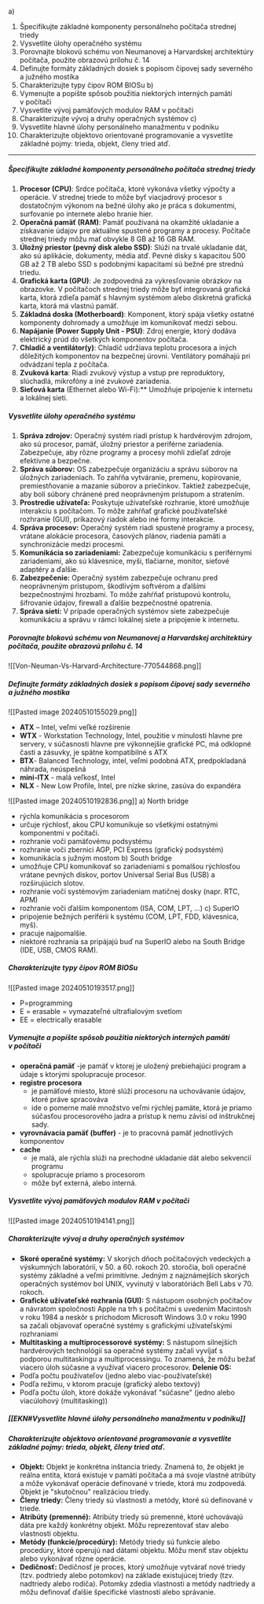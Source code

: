a)
1. Špecifikujte základné komponenty personálneho počítača strednej triedy
2. Vysvetlite úlohy operačného systému
3. Porovnajte blokovú schému von Neumanovej a Harvardskej architektúry počítača, použite obrazovú prílohu č. 14
4. Definujte formáty základných dosiek s popisom čipovej sady severného a južného mostíka
5. Charakterizujte typy čipov ROM BIOSu
b)
1. Vymenujte a popíšte spôsob použitia niektorých interných pamätí v počítači
2. Vysvetlite vývoj pamäťových modulov RAM v počítači
3. Charakterizujte vývoj a druhy operačných systémov
c)
1. Vysvetlite hlavné úlohy personálneho manažmentu v podniku
2. Charakterizujte objektovo orientované programovanie a vysvetlite základné pojmy: trieda, objekt, členy tried atď.

---
##### Špecifikujte základné komponenty personálneho počítača strednej triedy
1. **Procesor (CPU)**: Srdce počítača, ktoré vykonáva všetky výpočty a operácie. V strednej triede to môže byť viacjadrový procesor s dostatočným výkonom na bežné úlohy ako je práca s dokumentmi, surfovanie po internete alebo hranie hier.
2. **Operačná pamäť (RAM)**: Pamäť používaná na okamžité ukladanie a získavanie údajov pre aktuálne spustené programy a procesy. Počítače strednej triedy môžu mať obvykle 8 GB až 16 GB RAM.
3. **Úložný priestor (pevný disk alebo SSD)**: Slúži na trvalé ukladanie dát, ako sú aplikácie, dokumenty, média atď. Pevné disky s kapacitou 500 GB až 2 TB alebo SSD s podobnými kapacitami sú bežné pre strednú triedu.
4. **Grafická karta (GPU)**: Je zodpovedná za vykresľovanie obrázkov na obrazovke. V počítačoch strednej triedy môže byť integrovaná grafická karta, ktorá zdieľa pamäť s hlavným systémom alebo diskretná grafická karta, ktorá má vlastnú pamäť.
5. **Základná doska (Motherboard)**: Komponent, ktorý spája všetky ostatné komponenty dohromady a umožňuje im komunikovať medzi sebou.
6. **Napájanie (Power Supply Unit - PSU)**: Zdroj energie, ktorý dodáva elektrický prúd do všetkých komponentov počítača.
7. **Chladič a ventilátor(y)**: Chladič udržiava teplotu procesora a iných dôležitých komponentov na bezpečnej úrovni. Ventilátory pomáhajú pri odvádzaní tepla z počítača.
8. **Zvuková karta**: Riadi zvukový výstup a vstup pre reproduktory, slúchadlá, mikrofóny a iné zvukové zariadenia.
9. **Sieťová karta** (Ethernet alebo Wi-Fi):** Umožňuje pripojenie k internetu a lokálnej sieti.
##### Vysvetlite úlohy operačného systému
1. **Správa zdrojov:** Operačný systém riadi prístup k hardvérovým zdrojom, ako sú procesor, pamäť, úložný priestor a periférne zariadenia. Zabezpečuje, aby rôzne programy a procesy mohli zdieľať zdroje efektívne a bezpečne.
2. **Správa súborov:** OS zabezpečuje organizáciu a správu súborov na úložných zariadeniach. To zahŕňa vytváranie, premenu, kopírovanie, premiestňovanie a mazanie súborov a priečinkov. Taktiež zabezpečuje, aby boli súbory chránené pred neoprávneným prístupom a stratením.
3. **Prostredie užívateľa:** Poskytuje užívateľské rozhranie, ktoré umožňuje interakciu s počítačom. To môže zahŕňať grafické používateľské rozhranie (GUI), príkazový riadok alebo iné formy interakcie.
4. **Správa procesov:** Operačný systém riadi spustené programy a procesy, vrátane alokácie procesora, časových plánov, riadenia pamäti a synchronizácie medzi procesmi.
5. **Komunikácia so zariadeniami:** Zabezpečuje komunikáciu s periférnymi zariadeniami, ako sú klávesnice, myši, tlačiarne, monitor, sieťové adaptéry a ďalšie.
6. **Zabezpečenie:** Operačný systém zabezpečuje ochranu pred neoprávneným prístupom, škodlivým softvérom a ďalšími bezpečnostnými hrozbami. To môže zahŕňať prístupovú kontrolu, šifrovanie údajov, firewall a ďalšie bezpečnostné opatrenia.
7. **Správa sietí:** V prípade operačných systémov siete zabezpečuje komunikáciu a správu v rámci lokálnej siete a pripojenie k internetu.
##### Porovnajte blokovú schému von Neumanovej a Harvardskej architektúry počítača, použite obrazovú prílohu č. 14

![[Von-Neuman-Vs-Harvard-Architecture-770544868.png]]
##### Definujte formáty základných dosiek s popisom čipovej sady severného a južného mostíka
![[Pasted image 20240510155029.png]]
- **ATX** – Intel,  veľmi veľké rozšírenie
- **WTX** - Workstation Technology, Intel,  použitie v minulosti hlavne pre servery, v súčasnosti hlavne pre výkonnejšie grafické PC, má odklopné časti a zásuvky, je spätne kompatibilné s ATX
- **BTX**- Balanced Technology, intel, veľmi podobná ATX, predpokladaná náhrada, neúspešná
- **mini-ITX** - malá veľkosť, Intel
- **NLX** - New Low Profile, Intel, pre nízke skrine, zasúva do expandéra

![[Pasted image 20240510192836.png]]
a) North bridge
- rýchla komunikácia s procesorom
- určuje rýchlosť, akou CPU komunikuje so všetkými ostatnými komponentmi v počítači.
- rozhranie voči pamäťovému podsystému
- rozhranie voči zbernici AGP, PCI Express (grafický podsystém)
- komunikácia s južným mostom
b) South bridge
- umožňuje CPU komunikovať so zariadeniami s pomalšou rýchlosťou vrátane pevných diskov, portov Universal Serial Bus (USB) a rozširujúcich slotov.
- rozhranie voči systémovým zariadeniam matičnej dosky (napr. RTC, APM)
- rozhranie voči ďalším komponentom (ISA, COM, LPT, ...)
c) SuperIO
- pripojenie bežných periférii k systému (COM, LPT, FDD, klávesnica, myš).
- pracuje najpomalšie.
- niektoré rozhrania sa pripájajú buď na SuperIO alebo na South Bridge (IDE, USB, CMOS RAM).
##### Charakterizujte typy čipov ROM BIOSu
![[Pasted image 20240510193517.png]]
- P=programming
- E = erasable = vymazateľné ultrafialovým svetlom
- EE = electrically erasable
##### Vymenujte a popíšte spôsob použitia niektorých interných pamätí v počítači
- **operačná pamäť** -je pamäť v ktorej je uložený prebiehajúci program a údaje s ktorými spolupracuje procesor.
- **registre procesora** 
	- je pamäťové miesto, ktoré slúži procesoru na uchovávanie údajov, ktoré práve spracováva
	- ide o pomerne malé množstvo veľmi rýchlej pamäte, ktorá je priamo súčasťou procesorového jadra a prístup k nemu závisí od inštrukčnej sady.	
 - **vyrovnávacia pamäť (buffer)** - je to pracovná pamäť jednotlivých komponentov
- **cache** 
	-  je malá, ale rýchla slúži na prechodné ukladanie dát alebo sekvencií programu
	- spolupracuje priamo s procesorom
	- môže byť externá, alebo interná.

##### Vysvetlite vývoj pamäťových modulov RAM v počítači
![[Pasted image 20240510194141.png]]
##### Charakterizujte vývoj a druhy operačných systémov
- **Skoré operačné systémy:** V skorých dňoch počítačových vedeckých a výskumných laboratórií, v 50. a 60. rokoch 20. storočia, boli operačné systémy základné a veľmi primitívne. Jedným z najznámejších skorých operačných systémov bol UNIX, vyvinutý v laboratóriách Bell Labs v 70. rokoch.
- **Grafické užívateľské rozhrania (GUI):** S nástupom osobných počítačov a návratom spoločnosti Apple na trh s počítačmi s uvedením Macintosh v roku 1984 a neskôr s príchodom Microsoft Windows 3.0 v roku 1990 sa začali objavovať operačné systémy s grafickými užívateľskými rozhraniami
- **Multitasking a multiprocessorové systémy:** S nástupom silnejších hardvérových technológií sa operačné systémy začali vyvíjať s podporou multitaskingu a multiprocessingu. To znamená, že môžu bežať viacero úloh súčasne a využívať viacero procesorov.
**Delenie OS:**
- Podľa počtu používateľov (jedno alebo viac-používateľské)
- Podľa režimu, v ktorom pracuje (grafický alebo textový)
- Podľa počtu úloh, ktoré dokáže vykonávať "súčasne" (jedno alebo viacúlohový (multitasking))
##### [[EKN#Vysvetlite hlavné úlohy personálneho manažmentu v podniku]]

##### Charakterizujte objektovo orientované programovanie a vysvetlite základné pojmy: trieda, objekt, členy tried atď.
- **Objekt:** Objekt je konkrétna inštancia triedy. Znamená to, že objekt je reálna entita, ktorá existuje v pamäti počítača a má svoje vlastné atribúty a môže vykonávať operácie definované v triede, ktorá mu zodpovedá. Objekt je "skutočnou" realizáciou triedy.
- **Členy triedy:** Členy triedy sú vlastnosti a metódy, ktoré sú definované v triede.
- **Atribúty (premenné):** Atribúty triedy sú premenné, ktoré uchovávajú dáta pre každý konkrétny objekt. Môžu reprezentovať stav alebo vlastnosti objektu.
- **Metódy (funkcie/procedúry):** Metódy triedy sú funkcie alebo procedúry, ktoré operujú nad dátami objektu. Môžu meniť stav objektu alebo vykonávať rôzne operácie.
- **Dedičnosť:** Dedičnosť je proces, ktorý umožňuje vytvárať nové triedy (tzv. podtriedy alebo potomkov) na základe existujúcej triedy (tzv. nadtriedy alebo rodiča). Potomky zdedia vlastnosti a metódy nadtriedy a môžu definovať ďalšie špecifické vlastnosti alebo správanie.
